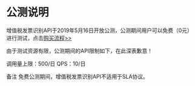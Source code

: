 # 公测说明

增值税发票识别API于2019年5月16日开放公测，公测期间用户可以免费（0元）进行测试，点击[购买流程>>](../Pricing/Purchase-Process.md)

由于测试资源有限，公测期间的API限制如下，在此深表歉意！

调用量上限：500/日 
QPS：10/日

备注
免费公测期间，增值税发票识别API不适用于SLA协议。
